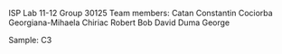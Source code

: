 ISP Lab 11-12 
Group 30125 
Team members:
Catan Constantin 
Cociorba Georgiana-Mihaela
Chiriac Robert
Bob David 
Duma George

Sample: C3
